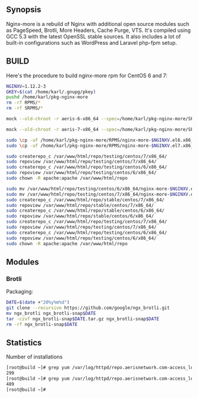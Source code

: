 ## Synopsis

Nginx-more is a rebuild of Nginx with additional open source modules such as PageSpeed, Brotli, More Headers, Cache Purge, VTS. It's compiled using GCC 5.3 with the latest OpenSSL stable sources. It also includes a lot of built-in configurations such as WordPress and Laravel php-fpm setup.

## BUILD

Here's the procedure to build nginx-more rpm for CentOS 6 and 7:

```bash
NGINXV=1.12.2-3
GKEY=$(cat /home/karl/.gnupg/pkey)
pushd /home/karl/pkg-nginx-more
rm -rf RPMS/*
rm -rf SRPMS/*

mock --old-chroot -r aeris-6-x86_64 --spec=/home/karl/pkg-nginx-more/SPECS/nginx-more.spec --sources=SOURCES --resultdir=SRPMS --buildsrpm && mock --old-chroot --clean -D 'dist .el6' -r aeris-6-x86_64 --resultdir=RPMS --rebuild SRPMS/nginx-more-$NGINXV.el6.src.rpm && echo $GKEY && rpm --addsign RPMS/nginx-more-$NGINXV.el6.x86_64.rpm

mock --old-chroot -r aeris-7-x86_64 --spec=/home/karl/pkg-nginx-more/SPECS/nginx-more.spec --sources=SOURCES --resultdir=SRPMS --buildsrpm && mv SRPMS/nginx-more-$NGINXV.el7.centos.src.rpm SRPMS/nginx-more-$NGINXV.el7.src.rpm && mock --old-chroot --clean -D 'dist .el7' -r aeris-7-x86_64 --resultdir=RPMS --rebuild SRPMS/nginx-more-$NGINXV.el7.src.rpm && echo $GKEY && rpm --addsign RPMS/nginx-more-$NGINXV.el7.x86_64.rpm

sudo \cp -uf /home/karl/pkg-nginx-more/RPMS/nginx-more-$NGINXV.el6.x86_64.rpm /var/www/html/repo/testing/centos/6/x86_64/
sudo \cp -uf /home/karl/pkg-nginx-more/RPMS/nginx-more-$NGINXV.el7.x86_64.rpm /var/www/html/repo/testing/centos/7/x86_64/

sudo createrepo_c /var/www/html/repo/testing/centos/7/x86_64/
sudo repoview /var/www/html/repo/testing/centos/7/x86_64/
sudo createrepo_c /var/www/html/repo/testing/centos/6/x86_64/
sudo repoview /var/www/html/repo/testing/centos/6/x86_64/
sudo chown -R apache:apache /var/www/html/repo

sudo mv /var/www/html/repo/testing/centos/6/x86_64/nginx-more-$NGINXV.el6.x86_64.rpm /var/www/html/repo/stable/centos/6/x86_64/
sudo mv /var/www/html/repo/testing/centos/7/x86_64/nginx-more-$NGINXV.el7.x86_64.rpm /var/www/html/repo/stable/centos/7/x86_64/
sudo createrepo_c /var/www/html/repo/stable/centos/7/x86_64/
sudo repoview /var/www/html/repo/stable/centos/7/x86_64/
sudo createrepo_c /var/www/html/repo/stable/centos/6/x86_64/
sudo repoview /var/www/html/repo/stable/centos/6/x86_64/
sudo createrepo_c /var/www/html/repo/testing/centos/7/x86_64/
sudo repoview /var/www/html/repo/testing/centos/7/x86_64/
sudo createrepo_c /var/www/html/repo/testing/centos/6/x86_64/
sudo repoview /var/www/html/repo/testing/centos/6/x86_64/
sudo chown -R apache:apache /var/www/html/repo
```

## Modules

### Brotli

Packaging:
```bash
DATE=$(date +"20%y%m%d")
git clone --recursive https://github.com/google/ngx_brotli.git
mv ngx_brotli ngx_brotli-snap$DATE
tar -czvf ngx_brotli-snap$DATE.tar.gz ngx_brotli-snap$DATE
rm -rf ngx_brotli-snap$DATE
```

## Statistics

Number of installations
```bash
[root@build ~]# grep yum /var/log/httpd/repo.aerisnetwork.com-access_log |grep nginx-more-1.12.1|awk '{print $1}'|sort -u|wc -l
299
[root@build ~]# grep yum /var/log/httpd/repo.aerisnetwork.com-access_log |grep nginx-more-1.12.2|awk '{print $1}'|sort -u|wc -l
489
[root@build ~]# 
```